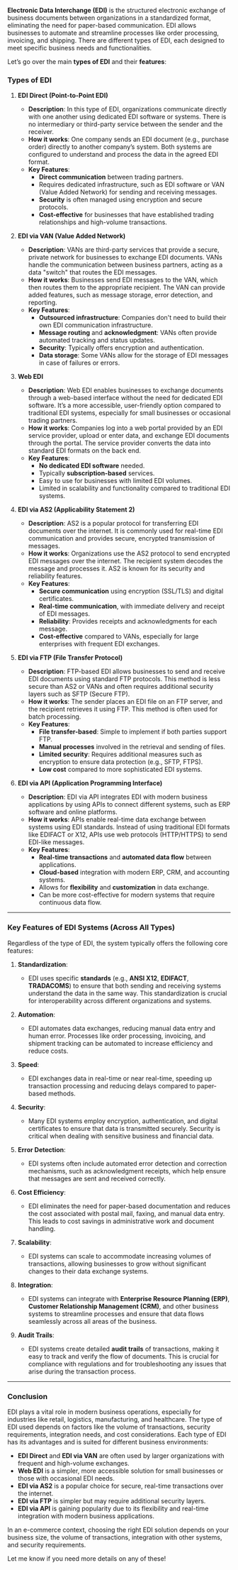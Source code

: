 **Electronic Data Interchange (EDI)** is the structured electronic exchange of business documents between organizations in a standardized format, eliminating the need for paper-based communication. EDI allows businesses to automate and streamline processes like order processing, invoicing, and shipping. There are different types of EDI, each designed to meet specific business needs and functionalities.

Let’s go over the main **types of EDI** and their **features**:

### **Types of EDI**

1. **EDI Direct (Point-to-Point EDI)**
   - **Description**: In this type of EDI, organizations communicate directly with one another using dedicated EDI software or systems. There is no intermediary or third-party service between the sender and the receiver.
   - **How it works**: One company sends an EDI document (e.g., purchase order) directly to another company’s system. Both systems are configured to understand and process the data in the agreed EDI format.
   - **Key Features**:
     - **Direct communication** between trading partners.
     - Requires dedicated infrastructure, such as EDI software or VAN (Value Added Network) for sending and receiving messages.
     - **Security** is often managed using encryption and secure protocols.
     - **Cost-effective** for businesses that have established trading relationships and high-volume transactions.

2. **EDI via VAN (Value Added Network)**
   - **Description**: VANs are third-party services that provide a secure, private network for businesses to exchange EDI documents. VANs handle the communication between business partners, acting as a data "switch" that routes the EDI messages.
   - **How it works**: Businesses send EDI messages to the VAN, which then routes them to the appropriate recipient. The VAN can provide added features, such as message storage, error detection, and reporting.
   - **Key Features**:
     - **Outsourced infrastructure**: Companies don't need to build their own EDI communication infrastructure.
     - **Message routing** and **acknowledgment**: VANs often provide automated tracking and status updates.
     - **Security**: Typically offers encryption and authentication.
     - **Data storage**: Some VANs allow for the storage of EDI messages in case of failures or errors.

3. **Web EDI**
   - **Description**: Web EDI enables businesses to exchange documents through a web-based interface without the need for dedicated EDI software. It’s a more accessible, user-friendly option compared to traditional EDI systems, especially for small businesses or occasional trading partners.
   - **How it works**: Companies log into a web portal provided by an EDI service provider, upload or enter data, and exchange EDI documents through the portal. The service provider converts the data into standard EDI formats on the back end.
   - **Key Features**:
     - **No dedicated EDI software** needed.
     - Typically **subscription-based** services.
     - Easy to use for businesses with limited EDI volumes.
     - Limited in scalability and functionality compared to traditional EDI systems.

4. **EDI via AS2 (Applicability Statement 2)**
   - **Description**: AS2 is a popular protocol for transferring EDI documents over the internet. It is commonly used for real-time EDI communication and provides secure, encrypted transmission of messages.
   - **How it works**: Organizations use the AS2 protocol to send encrypted EDI messages over the internet. The recipient system decodes the message and processes it. AS2 is known for its security and reliability features.
   - **Key Features**:
     - **Secure communication** using encryption (SSL/TLS) and digital certificates.
     - **Real-time communication**, with immediate delivery and receipt of EDI messages.
     - **Reliability**: Provides receipts and acknowledgments for each message.
     - **Cost-effective** compared to VANs, especially for large enterprises with frequent EDI exchanges.

5. **EDI via FTP (File Transfer Protocol)**
   - **Description**: FTP-based EDI allows businesses to send and receive EDI documents using standard FTP protocols. This method is less secure than AS2 or VANs and often requires additional security layers such as SFTP (Secure FTP).
   - **How it works**: The sender places an EDI file on an FTP server, and the recipient retrieves it using FTP. This method is often used for batch processing.
   - **Key Features**:
     - **File transfer-based**: Simple to implement if both parties support FTP.
     - **Manual processes** involved in the retrieval and sending of files.
     - **Limited security**: Requires additional measures such as encryption to ensure data protection (e.g., SFTP, FTPS).
     - **Low cost** compared to more sophisticated EDI systems.

6. **EDI via API (Application Programming Interface)**
   - **Description**: EDI via API integrates EDI with modern business applications by using APIs to connect different systems, such as ERP software and online platforms.
   - **How it works**: APIs enable real-time data exchange between systems using EDI standards. Instead of using traditional EDI formats like EDIFACT or X12, APIs use web protocols (HTTP/HTTPS) to send EDI-like messages.
   - **Key Features**:
     - **Real-time transactions** and **automated data flow** between applications.
     - **Cloud-based** integration with modern ERP, CRM, and accounting systems.
     - Allows for **flexibility** and **customization** in data exchange.
     - Can be more cost-effective for modern systems that require continuous data flow.

---

### **Key Features of EDI Systems (Across All Types)**

Regardless of the type of EDI, the system typically offers the following core features:

1. **Standardization**:
   - EDI uses specific **standards** (e.g., **ANSI X12**, **EDIFACT**, **TRADACOMS**) to ensure that both sending and receiving systems understand the data in the same way. This standardization is crucial for interoperability across different organizations and systems.

2. **Automation**:
   - EDI automates data exchanges, reducing manual data entry and human error. Processes like order processing, invoicing, and shipment tracking can be automated to increase efficiency and reduce costs.

3. **Speed**:
   - EDI exchanges data in real-time or near real-time, speeding up transaction processing and reducing delays compared to paper-based methods.

4. **Security**:
   - Many EDI systems employ encryption, authentication, and digital certificates to ensure that data is transmitted securely. Security is critical when dealing with sensitive business and financial data.

5. **Error Detection**:
   - EDI systems often include automated error detection and correction mechanisms, such as acknowledgment receipts, which help ensure that messages are sent and received correctly.

6. **Cost Efficiency**:
   - EDI eliminates the need for paper-based documentation and reduces the cost associated with postal mail, faxing, and manual data entry. This leads to cost savings in administrative work and document handling.

7. **Scalability**:
   - EDI systems can scale to accommodate increasing volumes of transactions, allowing businesses to grow without significant changes to their data exchange systems.

8. **Integration**:
   - EDI systems can integrate with **Enterprise Resource Planning (ERP)**, **Customer Relationship Management (CRM)**, and other business systems to streamline processes and ensure that data flows seamlessly across all areas of the business.

9. **Audit Trails**:
   - EDI systems create detailed **audit trails** of transactions, making it easy to track and verify the flow of documents. This is crucial for compliance with regulations and for troubleshooting any issues that arise during the transaction process.

---

### **Conclusion**

EDI plays a vital role in modern business operations, especially for industries like retail, logistics, manufacturing, and healthcare. The type of EDI used depends on factors like the volume of transactions, security requirements, integration needs, and cost considerations. Each type of EDI has its advantages and is suited for different business environments:

- **EDI Direct** and **EDI via VAN** are often used by larger organizations with frequent and high-volume exchanges.
- **Web EDI** is a simpler, more accessible solution for small businesses or those with occasional EDI needs.
- **EDI via AS2** is a popular choice for secure, real-time transactions over the internet.
- **EDI via FTP** is simpler but may require additional security layers.
- **EDI via API** is gaining popularity due to its flexibility and real-time integration with modern business applications.

In an e-commerce context, choosing the right EDI solution depends on your business size, the volume of transactions, integration with other systems, and security requirements.

Let me know if you need more details on any of these!